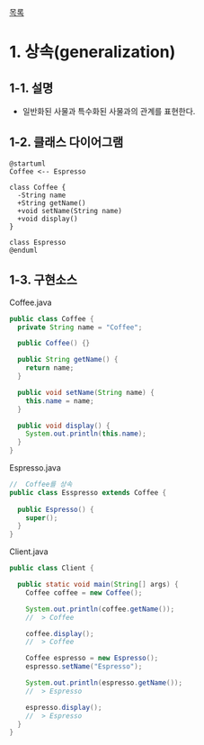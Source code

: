 [목록](https://github.com/JungInBaek/TIL/blob/main/README.md)

# 1. 상속(generalization)

## 1-1. 설명
  - 일반화된 사물과 특수화된 사물과의 관계를 표현한다.

## 1-2. 클래스 다이어그램

```plantuml
@startuml
Coffee <-- Espresso

class Coffee {
  -String name
  +String getName()
  +void setName(String name)
  +void display()
}

class Espresso
@enduml
```

## 1-3. 구현소스
Coffee.java
```java
public class Coffee {
  private String name = "Coffee";

  public Coffee() {}

  public String getName() {
    return name;
  }

  public void setName(String name) {
    this.name = name;
  }

  public void display() {
    System.out.println(this.name);
  }
}
```

Espresso.java
```java
//  Coffee를 상속
public class Esspresso extends Coffee {
  
  public Espresso() {
    super();
  }
}
```

Client.java
```java
public class Client {

  public static void main(String[] args) {
    Coffee coffee = new Coffee();

    System.out.println(coffee.getName());
    //  > Coffee

    coffee.display();
    //  > Coffee

    Coffee espresso = new Espresso();
    espresso.setName("Espresso");

    System.out.println(espresso.getName());
    //  > Espresso

    espresso.display();
    //  > Espresso
  }
}
```